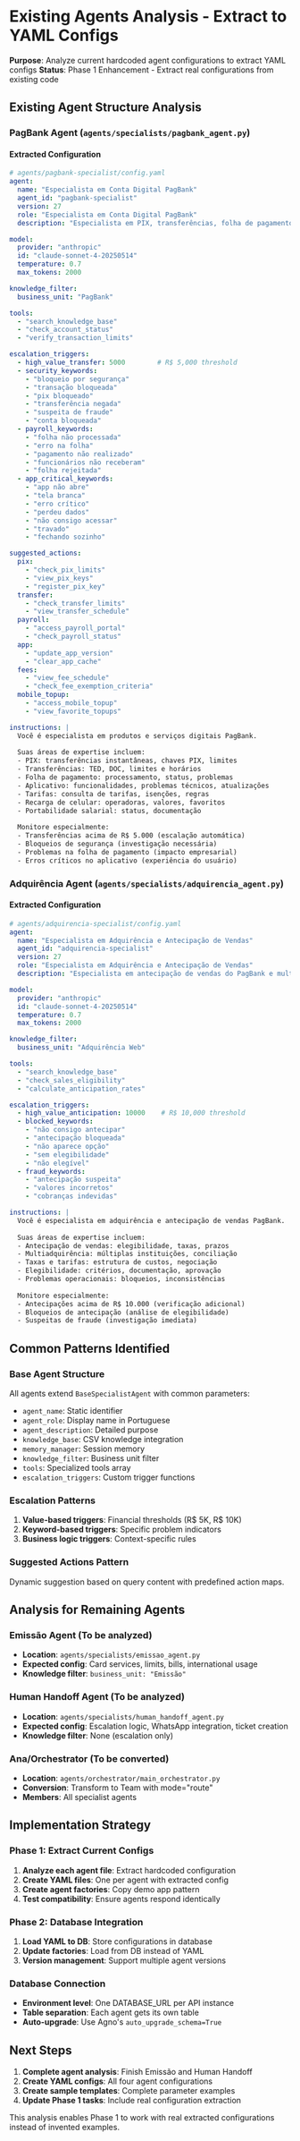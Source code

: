 # Existing Agents Analysis - Extract to YAML Configs

**Purpose**: Analyze current hardcoded agent configurations to extract YAML configs
**Status**: Phase 1 Enhancement - Extract real configurations from existing code

## Existing Agent Structure Analysis

### PagBank Agent (`agents/specialists/pagbank_agent.py`)

#### Extracted Configuration
```yaml
# agents/pagbank-specialist/config.yaml
agent:
  name: "Especialista em Conta Digital PagBank"
  agent_id: "pagbank-specialist"
  version: 27
  role: "Especialista em Conta Digital PagBank"
  description: "Especialista em PIX, transferências, folha de pagamento e serviços bancários digitais"

model:
  provider: "anthropic"
  id: "claude-sonnet-4-20250514"
  temperature: 0.7
  max_tokens: 2000

knowledge_filter:
  business_unit: "PagBank"

tools:
  - "search_knowledge_base"
  - "check_account_status"
  - "verify_transaction_limits"

escalation_triggers:
  - high_value_transfer: 5000        # R$ 5,000 threshold
  - security_keywords:
    - "bloqueio por segurança"
    - "transação bloqueada"
    - "pix bloqueado"
    - "transferência negada"
    - "suspeita de fraude"
    - "conta bloqueada"
  - payroll_keywords:
    - "folha não processada"
    - "erro na folha"
    - "pagamento não realizado"
    - "funcionários não receberam"
    - "folha rejeitada"
  - app_critical_keywords:
    - "app não abre"
    - "tela branca"
    - "erro crítico"
    - "perdeu dados"
    - "não consigo acessar"
    - "travado"
    - "fechando sozinho"

suggested_actions:
  pix:
    - "check_pix_limits"
    - "view_pix_keys"
    - "register_pix_key"
  transfer:
    - "check_transfer_limits"
    - "view_transfer_schedule"
  payroll:
    - "access_payroll_portal"
    - "check_payroll_status"
  app:
    - "update_app_version"
    - "clear_app_cache"
  fees:
    - "view_fee_schedule"
    - "check_fee_exemption_criteria"
  mobile_topup:
    - "access_mobile_topup"
    - "view_favorite_topups"

instructions: |
  Você é especialista em produtos e serviços digitais PagBank.
  
  Suas áreas de expertise incluem:
  - PIX: transferências instantâneas, chaves PIX, limites
  - Transferências: TED, DOC, limites e horários
  - Folha de pagamento: processamento, status, problemas
  - Aplicativo: funcionalidades, problemas técnicos, atualizações
  - Tarifas: consulta de tarifas, isenções, regras
  - Recarga de celular: operadoras, valores, favoritos
  - Portabilidade salarial: status, documentação
  
  Monitore especialmente:
  - Transferências acima de R$ 5.000 (escalação automática)
  - Bloqueios de segurança (investigação necessária)
  - Problemas na folha de pagamento (impacto empresarial)
  - Erros críticos no aplicativo (experiência do usuário)
```

### Adquirência Agent (`agents/specialists/adquirencia_agent.py`)

#### Extracted Configuration
```yaml
# agents/adquirencia-specialist/config.yaml
agent:
  name: "Especialista em Adquirência e Antecipação de Vendas"
  agent_id: "adquirencia-specialist"
  version: 27
  role: "Especialista em Adquirência e Antecipação de Vendas"
  description: "Especialista em antecipação de vendas do PagBank e multiadquirência"

model:
  provider: "anthropic"
  id: "claude-sonnet-4-20250514"
  temperature: 0.7
  max_tokens: 2000

knowledge_filter:
  business_unit: "Adquirência Web"

tools:
  - "search_knowledge_base"
  - "check_sales_eligibility"
  - "calculate_anticipation_rates"

escalation_triggers:
  - high_value_anticipation: 10000    # R$ 10,000 threshold
  - blocked_keywords:
    - "não consigo antecipar"
    - "antecipação bloqueada"
    - "não aparece opção"
    - "sem elegibilidade"
    - "não elegível"
  - fraud_keywords:
    - "antecipação suspeita"
    - "valores incorretos"
    - "cobranças indevidas"

instructions: |
  Você é especialista em adquirência e antecipação de vendas PagBank.
  
  Suas áreas de expertise incluem:
  - Antecipação de vendas: elegibilidade, taxas, prazos
  - Multiadquirência: múltiplas instituições, conciliação
  - Taxas e tarifas: estrutura de custos, negociação
  - Elegibilidade: critérios, documentação, aprovação
  - Problemas operacionais: bloqueios, inconsistências
  
  Monitore especialmente:
  - Antecipações acima de R$ 10.000 (verificação adicional)
  - Bloqueios de antecipação (análise de elegibilidade)
  - Suspeitas de fraude (investigação imediata)
```

## Common Patterns Identified

### Base Agent Structure
All agents extend `BaseSpecialistAgent` with common parameters:
- `agent_name`: Static identifier
- `agent_role`: Display name in Portuguese
- `agent_description`: Detailed purpose
- `knowledge_base`: CSV knowledge integration
- `memory_manager`: Session memory
- `knowledge_filter`: Business unit filter
- `tools`: Specialized tools array
- `escalation_triggers`: Custom trigger functions

### Escalation Patterns
1. **Value-based triggers**: Financial thresholds (R$ 5K, R$ 10K)
2. **Keyword-based triggers**: Specific problem indicators
3. **Business logic triggers**: Context-specific rules

### Suggested Actions Pattern
Dynamic suggestion based on query content with predefined action maps.

## Analysis for Remaining Agents

### Emissão Agent (To be analyzed)
- **Location**: `agents/specialists/emissao_agent.py`
- **Expected config**: Card services, limits, bills, international usage
- **Knowledge filter**: `business_unit: "Emissão"`

### Human Handoff Agent (To be analyzed)
- **Location**: `agents/specialists/human_handoff_agent.py`
- **Expected config**: Escalation logic, WhatsApp integration, ticket creation
- **Knowledge filter**: None (escalation only)

### Ana/Orchestrator (To be converted)
- **Location**: `agents/orchestrator/main_orchestrator.py`
- **Conversion**: Transform to Team with mode="route"
- **Members**: All specialist agents

## Implementation Strategy

### Phase 1: Extract Current Configs
1. **Analyze each agent file**: Extract hardcoded configuration
2. **Create YAML files**: One per agent with extracted config
3. **Create agent factories**: Copy demo app pattern
4. **Test compatibility**: Ensure agents respond identically

### Phase 2: Database Integration
1. **Load YAML to DB**: Store configurations in database
2. **Update factories**: Load from DB instead of YAML
3. **Version management**: Support multiple agent versions

### Database Connection
- **Environment level**: One DATABASE_URL per API instance
- **Table separation**: Each agent gets its own table
- **Auto-upgrade**: Use Agno's `auto_upgrade_schema=True`

## Next Steps

1. **Complete agent analysis**: Finish Emissão and Human Handoff
2. **Create YAML configs**: All four agent configurations
3. **Create sample templates**: Complete parameter examples
4. **Update Phase 1 tasks**: Include real configuration extraction

This analysis enables Phase 1 to work with real extracted configurations instead of invented examples.
